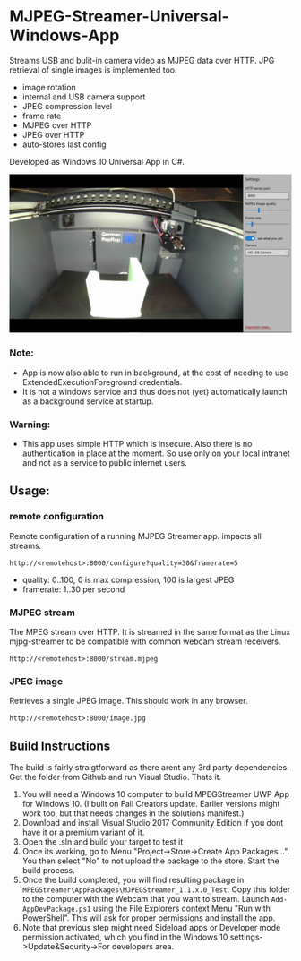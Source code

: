 # MJPEG-Streamer-Universal-Windows-App
Streams USB and bulit-in camera video as MJPEG data over HTTP. JPG retrieval of single images is implemented too.
* image rotation
* internal and USB camera support
* JPEG compression level
* frame rate
* MJPEG over HTTP
* JPEG over HTTP
* auto-stores last config

Developed as Windows 10 Universal App in C#. 

![screenshot](screenshot.png)

### Note:
* App is now also able to run in background, at the cost of needing to use ExtendedExecutionForeground credentials.
* It is not a windows service and thus does not (yet) automatically launch as a background service at startup.

### Warning:
* This app uses simple HTTP which is insecure. Also there is no authentication in place at the moment. 
So use only on your local intranet and not as a service to public internet users.

## Usage:

### remote configuration 
Remote configuration of a running MJPEG Streamer app. impacts all streams.
```http
http://<remotehost>:8000/configure?quality=30&framerate=5
```

* quality: 0..100, 0 is max compression, 100 is largest JPEG
* framerate: 1..30 per second

### MJPEG stream
The MPEG stream over HTTP. It is streamed in the same format as the Linux mjpg-streamer to be compatible with common webcam stream receivers.
```http
http://<remotehost>:8000/stream.mjpeg
```

### JPEG image
Retrieves a single JPEG image. This should work in any browser.
```http
http://<remotehost>:8000/image.jpg
```

## Build Instructions
The build is fairly straigtforward as there arent any 3rd party dependencies. Get the folder from Github and run Visual Studio. Thats it.

1. You will need a Windows 10 computer to build MPEGStreamer UWP App for Windows 10. (I built on Fall Creators update. Earlier versions might work too, but that needs changes in the solutions manifest.)
1. Download and install Visual Studio 2017 Community Edition if you dont have it or a premium variant of it. 
1. Open the .sln and build your target to test it
1. Once its working, go to Menu "Project->Store->Create App Packages...". You then select "No" to not upload the package to the store. Start the build process.
1. Once the build completed, you will find resulting package in ``MPEGStreamer\AppPackages\MJPEGStreamer_1.1.x.0_Test``. Copy this folder to the computer with the Webcam that you want to stream. Launch ``Add-AppDevPackage.ps1`` using the File Explorers context Menu "Run with PowerShell". This will ask for proper permissions and install the app.
1. Note that previous step might need Sideload apps or Developer mode permission activated, which you find in the Windows 10 settings->Update&Security->For developers area.



